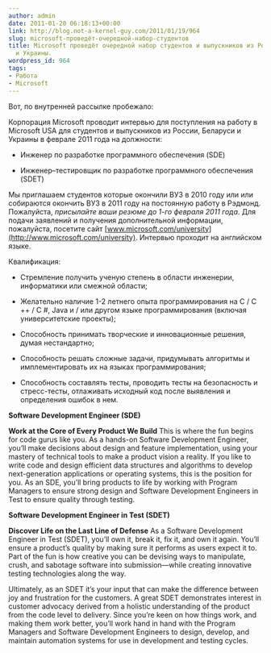 ```yaml
---
author: admin
date: 2011-01-20 06:18:13+00:00
link: http://blog.not-a-kernel-guy.com/2011/01/19/964
slug: microsoft-проведёт-очередной-набор-студентов
title: Microsoft проведёт очередной набор студентов и выпускников из России, Беларуси
  и Украины.
wordpress_id: 964
tags:
- Работа
- Microsoft
---
```


Вот, по внутренней рассылке пробежало:

Корпорация Microsoft проводит интервью для поступления на работу в Microsoft USA для студентов и выпускников из России, Беларуси и Украины в феврале 2011 года на должности:

  * Инженер по разработке программного обеспечения (SDE)

  * Инженер–тестировщик по разработке программного обеспечения (SDET)

Мы приглашаем студентов которые окончили ВУЗ в 2010 году или или собираются окончить ВУЗ в 2011 году на постоянную работу в Рэдмонд. Пожалуйста, _присылайте ваши резюме до 1-го февраля 2011 года_. Для подачи заявлений и получения дополнительной информации, пожалуйста, посетите сайт [www.microsoft.com/university](http://www.microsoft.com/university). Интервью проходит на английском языке.

Квалификация:

  * Стремление получить ученую степень в области инженерии, информатики или смежной области;

  * Желательно наличие 1-2 летнего опыта программирования на C / C ++ / C #, Java и / или другом языке программирования (включая университетские проекты);

  * Способность принимать творческие и инновационные решения, думая нестандартно;

  * Способность решать сложные задачи, придумывать алгоритмы и имплементировать их на языках программирования;

  * Способность составлять тесты, проводить тесты на безопасность и стресс-тесты, отлаживать исходный код после выявления и определения ошибок в нем.

**Software Development Engineer (SDE)**

**Work at the Core of Every Product We Build**
This is where the fun begins for code gurus like you. As a hands-on Software Development Engineer, you’ll make decisions about design and feature implementation, using your mastery of technical tools to make a product vision a reality. If you like to write code and design efficient data structures and algorithms to develop next-generation applications or operating systems, this is the position for you. As an SDE, you’ll bring products to life by working with Program Managers to ensure strong design and Software Development Engineers in Test to ensure quality through testing. 

**Software Development Engineer in Test (SDET)**

**Discover Life on the Last Line of Defense**
As a Software Development Engineer in Test (SDET), you’ll own it, break it, fix it, and own it again. You’ll ensure a product’s quality by making sure it performs as users expect it to. Part of the fun is how creative you can be devising ways to manipulate, crush, and sabotage software into submission—while creating innovative testing technologies along the way.

Ultimately, as an SDET it’s your input that can make the difference between joy and frustration for the customers. A great SDET demonstrates interest in customer advocacy derived from a holistic understanding of the product from the code level to delivery. Since you’re keen on how things work, and making them work better, you’ll work hand in hand with the Program Managers and Software Development Engineers to design, develop, and maintain automation systems for use in development and testing cycles. 
